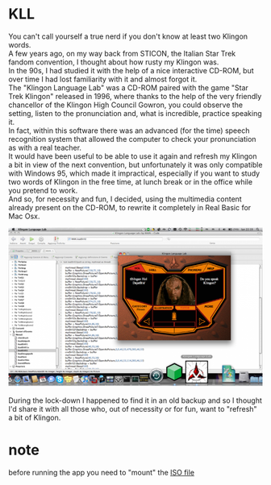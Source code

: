 # KLL
You can't call yourself a true nerd if you don't know at least two Klingon words.<br>
A few years ago, on my way back from STICON, the Italian Star Trek fandom convention, I thought about how rusty my Klingon was.<br>
In the 90s, I had studied it with the help of a nice interactive CD-ROM, but over time I had lost familiarity with it and almost forgot it.<br>
The "Klingon Language Lab" was a CD-ROM paired with the game "Star Trek Klingon" released in 1996, where thanks to the help of the very friendly chancellor of the Klingon High Council Gowron, you could observe the setting, listen to the pronunciation and, what is incredible, practice speaking it.<br>
In fact, within this software there was an advanced (for the time) speech recognition system that allowed the computer to check your pronunciation as with a real teacher.<br>
It would have been useful to be able to use it again and refresh my Klingon a bit in view of the next convention, but unfortunately it was only compatible with Windows 95, which made it impractical, especially if you want to study two words of Klingon in the free time, at lunch break or in the office while you pretend to work.<br>
And so, for necessity and fun, I decided, using the multimedia content already present on the CD-ROM, to rewrite it completely in Real Basic for Mac Osx.<br>

![alt text](https://github.com/na103/KLL/blob/main/img/kll-768x480.png "KLL")<br>
<br>
During the lock-down I happened to find it in an old backup and so I thought I'd share it with all those who, out of necessity or for fun, want to "refresh" a bit of Klingon.<br>
# note
before running the app you need to "mount" the [ISO file](https://www.nerdone.it/wp-content/uploads/2020/06/klingon.zip)
